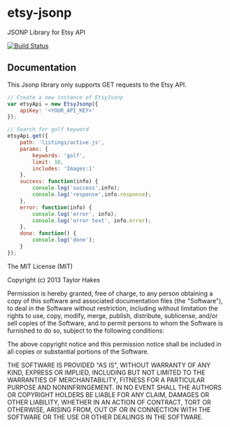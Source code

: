 etsy-jsonp
==========

JSONP Library for Etsy API

[![Build Status](https://travis-ci.org/taylorhakes/etsy-jsonp.png)](https://travis-ci.org/taylorhakes/etsy-jsonp)

Documentation
-------------
This Jsonp library only supports GET requests to the Etsy API.
```js
// Create a new instance of EtsyJsonp
var etsyApi = new EtsyJsonp({
	apiKey: '<YOUR_API_KEY>'
});

// Search for golf keyword
etsyApi.get({
	path: 'listings/active.js',
	params: {
	    keywords: 'golf',
	    limit: 10,
	    includes: 'Images:1'
	},
	success: function(info) {
	    console.log('success',info);
	    console.log('response',info.response);
	},
	error: function(info) {
	    console.log('error', info);
	    console.log('error text', info.error);
	},
	done: function() {
		console.log('done');
	}
});
```

The MIT License (MIT)

Copyright (c) 2013 Taylor Hakes

Permission is hereby granted, free of charge, to any person obtaining a copy
of this software and associated documentation files (the "Software"), to deal
in the Software without restriction, including without limitation the rights
to use, copy, modify, merge, publish, distribute, sublicense, and/or sell
copies of the Software, and to permit persons to whom the Software is
furnished to do so, subject to the following conditions:

The above copyright notice and this permission notice shall be included in
all copies or substantial portions of the Software.

THE SOFTWARE IS PROVIDED "AS IS", WITHOUT WARRANTY OF ANY KIND, EXPRESS OR
IMPLIED, INCLUDING BUT NOT LIMITED TO THE WARRANTIES OF MERCHANTABILITY,
FITNESS FOR A PARTICULAR PURPOSE AND NONINFRINGEMENT. IN NO EVENT SHALL THE
AUTHORS OR COPYRIGHT HOLDERS BE LIABLE FOR ANY CLAIM, DAMAGES OR OTHER
LIABILITY, WHETHER IN AN ACTION OF CONTRACT, TORT OR OTHERWISE, ARISING FROM,
OUT OF OR IN CONNECTION WITH THE SOFTWARE OR THE USE OR OTHER DEALINGS IN
THE SOFTWARE.
